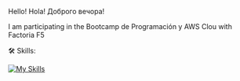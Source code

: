 Hello! Hola! Доброго вечора!

I am participating in the Bootcamp de Programación y AWS Clou with Factoria F5


🛠 Skills:

[![My Skills](https://skillicons.dev/icons?i=js,html,css,python,swift,figma,git,github,vscode)](https://skillicons.dev)



